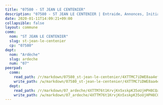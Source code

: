 ```yaml
---
title: "07580 - ST JEAN LE CENTENIER"
description: "07580 - ST JEAN LE CENTENIER | Entraide, Annonces, Initiatives"
date: 2020-01-11T14:09:21+09:00
collapsible: false
layout: commune
comm:
  nom: "ST JEAN LE CENTENIER"
  slug: st-jean-le-centenier
  cp: "07580"
dept:
  nom: "Ardèche"
  slug: ardeche
  num: "07"
peerpad:
  comm:
    read_path: /r/markdown/07580_st-jean-le-centenier/4XTTMC7iDWE8aa4ef91YGgakBsEHoxneLcCedCsEVyNoxA4KZ
    write_path: /w/markdown/07580_st-jean-le-centenier/4XTTMC7iDWE8aa4ef91YGgakBsEHoxneLcCedCsEVyNoxA4KZ-K3TgToYrGBFAKxAB5T6ptnQgXJNW89QWstDCvgL1nTSB9wTs82iW7m5tTZVdhXHaRdRY15PndsxsMpkBzKHmMbRAu9GewKB8ZdgUBzcyCmMnxvWXZitpVVhq2dkCy67g9j26SoCj
  dept:
    read_path: /r/markdown/07_ardeche/4XTTM76t1KrvjKn5xskpK35oUjHPH8CQaLdMsC4TVbgaVPp9H
    write_path: /w/markdown/07_ardeche/4XTTM76t1KrvjKn5xskpK35oUjHPH8CQaLdMsC4TVbgaVPp9H-K3TgTz6XqMtb1TG26LozWQGWzYCmeEroVRKKCBntm7SADEzfC88gC5qx4GzHEVb3Y3CHH1FRtgCq45v9wokwFBFS6YysdmDNnD29f5C4C6FuF2ZpCUFJZY3XzmFx1kWscUwpw6qR
---
```



